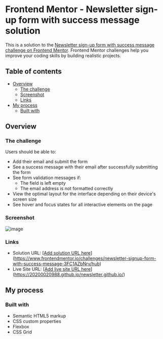 # Frontend Mentor - Newsletter sign-up form with success message solution

This is a solution to the [Newsletter sign-up form with success message challenge on Frontend Mentor](https://www.frontendmentor.io/challenges/newsletter-signup-form-with-success-message-3FC1AZbNrv). Frontend Mentor challenges help you improve your coding skills by building realistic projects. 

## Table of contents

- [Overview](#overview)
  - [The challenge](#the-challenge)
  - [Screenshot](#screenshot)
  - [Links](#links)
- [My process](#my-process)
  - [Built with](#built-with)

## Overview

### The challenge

Users should be able to:

- Add their email and submit the form
- See a success message with their email after successfully submitting the form
- See form validation messages if:
  - The field is left empty
  - The email address is not formatted correctly
- View the optimal layout for the interface depending on their device's screen size
- See hover and focus states for all interactive elements on the page

### Screenshot

![image](https://github.com/20200020988/newsletter.github.io/assets/124771373/537f1e3f-b59b-4edb-ae94-28e99eeb2f85)

### Links

- Solution URL: [[Add solution URL here](https://your-solution-url.com)](https://www.frontendmentor.io/challenges/newsletter-signup-form-with-success-message-3FC1AZbNrv/hub)
- Live Site URL: [[Add live site URL here](https://your-live-site-url.com)](https://20200020988.github.io/newsletter.github.io/)

## My process

### Built with

- Semantic HTML5 markup
- CSS custom properties
- Flexbox
- CSS Grid

